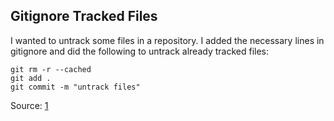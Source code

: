 ## Gitignore Tracked Files

I wanted to untrack some files in a repository. I added the necessary lines in gitignore and did the following to untrack already tracked files:

```
git rm -r --cached
git add .
git commit -m "untrack files"
```

Source:
[1](https://www.git-tower.com/learn/git/faq/ignore-tracked-files-in-git/) 